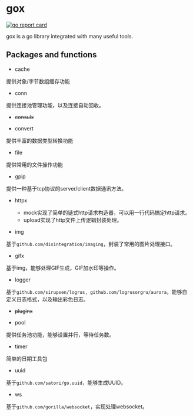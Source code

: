 # gox
[![go report card](https://goreportcard.com/badge/github.com/infavor/gox)](https://goreportcard.com/report/github.com/infavor/gox)

gox is a go library integrated with many useful tools.



## Packages and functions

- cache

提供对象/字节数组缓存功能

- conn

提供连接池管理功能，以及连接自动回收。

- ~~consulx~~

- convert

提供丰富的数据类型转换功能

- file

提供常用的文件操作功能

- gpip

提供一种基于tcp协议的server/client数据通讯方法。

- httpx

  - mock实现了简单的链式http请求构造器，可以用一行代码搞定http请求。
  - upload实现了http文件上传逻辑封装处理。

- img

基于```github.com/disintegration/imaging```，封装了常用的图片处理接口。

- gifx

基于img，能够处理GIF生成，GIF加水印等操作。

- logger

基于```github.com/sirupsen/logrus, github.com/logrusorgru/aurora```，能够自定义日志格式，以及输出彩色日志。

- ~~pluginx~~

- pool

提供任务池功能，能够设置并行，等待任务数。

- timer

简单的日期工具包

- uuid

基于```github.com/satori/go.uuid```，能够生成UUID。

- ws

基于```github.com/gorilla/websocket```，实现处理websocket。

